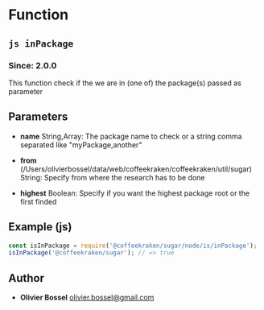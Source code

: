 
# Function


## ```js inPackage ```
### Since: 2.0.0

This function check if the we are in (one of) the package(s) passed as parameter

## Parameters

- **name**  String,Array: The package name to check or a string comma separated like "myPackage,another"

- **from** (/Users/olivierbossel/data/web/coffeekraken/coffeekraken/util/sugar) String: Specify from where the research has to be done

- **highest**  Boolean: Specify if you want the highest package root or the first finded



## Example (js)

```js
const isInPackage = require('@coffeekraken/sugar/node/is/inPackage');
isInPackage('@coffeekraken/sugar'); // => true
```


## Author
- **Olivier Bossel** <a href="mailto:olivier.bossel@gmail.com">olivier.bossel@gmail.com</a> 



